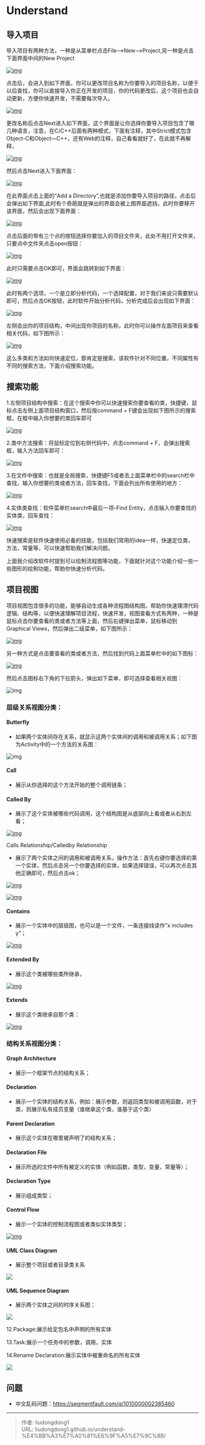 # Understand


## 导入项目

导入项目有两种方法，一种是从菜单栏点击File–>New–>Project,另一种是点击下面界面中间的New Project

[![img](https://gitee.com/github-25970295/blogimgv2022/raw/master/1acce5830802178d2cff701e25dd4895.png)](http://www.codemx.cn/images/understand/understand1/under01.png)

点击后，会进入到如下界面，你可以更改项目名称为你要导入的项目名称，以便于以后查找，你可以直接导入你正在开发的项目，你的代码更改后，这个项目也会自动更新，方便你快速开发，不需要每次导入。

[![img](https://gitee.com/github-25970295/blogimgv2022/raw/master/433ef1749e5b30824e37dca6c566b932.png)](http://www.codemx.cn/images/understand/understand1/under02.png)

更改名称后点击Next进入如下界面，这个界面是让你选择你要导入项目包含了哪几种语言，注意，在C/C++后面有两种模式，下面有注释，其中Strict模式包含Object-C和Object—C++，还有Web的注释，自己看看就好了，在此就不再解释，

[![img](https://gitee.com/github-25970295/blogimgv2022/raw/master/953bba343317ddc54b288af60a873dd2.png)](http://www.codemx.cn/images/understand/understand1/under03.png)

然后点击Next进入下面界面：

[![img](https://gitee.com/github-25970295/blogimgv2022/raw/master/273ecb42a1c8f218744086571b36e1d5.png)](http://www.codemx.cn/images/understand/understand1/under04.png)

在此界面点击上面的“Add a Directory”,也就是添加你要导入项目的路径，点击后会弹出如下界面,此时有个奇葩就是弹出的界面会被上图界面遮挡，此时你要移开该界面，然后会出现下面界面：

[![img](https://gitee.com/github-25970295/blogimgv2022/raw/master/96885db9a8dfc896615c3403f151ee34.png)](http://www.codemx.cn/images/understand/understand1/under05.png)

点击后面的带有三个点的按钮选择你要加入的项目文件夹，此处不用打开文件夹，只要点中文件夹点击open按钮：

[![img](https://gitee.com/github-25970295/blogimgv2022/raw/master/fd87c3710cbe985a921538f36abed049.png)](http://www.codemx.cn/images/understand/understand1/under06.png)

此时只需要点击OK即可，界面会跳转到如下界面：

[![img](https://gitee.com/github-25970295/blogimgv2022/raw/master/3ec97f93738a08b2d4e030b537b7ac86.png)](http://www.codemx.cn/images/understand/understand1/under07.png)

此时有两个选项，一个是立即分析代码，一个选择配置，对于我们来说只需要默认即可，然后点击OK按钮，此时软件开始分析代码，分析完成后会出现如下界面：

[![img](https://gitee.com/github-25970295/blogimgv2022/raw/master/466b3d679c26ed04ea2a11209f53fb00.png)](http://www.codemx.cn/images/understand/understand1/under08.png)

左侧会出你的项目结构，中间出现你项目的名称，此时你可以操作左面项目来查看相关代码，如下图所示：

[![img](https://gitee.com/github-25970295/blogimgv2022/raw/master/2fcf6727bd6b468530c2209fb6d10292.png)](http://www.codemx.cn/images/understand/understand1/under09.png)

这么多类和方法如何快速定位，那肯定是搜索，该软件针对不同位置，不同属性有不同的搜索方法，下面介绍搜索功能。

## 搜索功能

1.左侧项目结构中搜索：在这个搜索中你可以快速搜索你要查看的类，快捷键，鼠标点击左侧上面项目结构窗口，然后按command + F键会出现如下图所示的搜索框，在框中输入你想要的类回车即可

[![img](https://gitee.com/github-25970295/blogimgv2022/raw/master/331930e557a6f66ca12185dd71b9ebb3.png)](http://www.codemx.cn/images/understand/understand1/under10.png)

2.类中方法搜索：将鼠标定位到右侧代码中，点击command + F，会弹出搜索框，输入方法回车即可：

[![img](https://gitee.com/github-25970295/blogimgv2022/raw/master/d7c7284bf052d48f00c29fa8585fa88e.png)](http://www.codemx.cn/images/understand/understand1/under11.png)

3.在文件中搜索：也就是全局搜索，快捷键F5或者去上面菜单栏中的search栏中查找，输入你想要的类或者方法，回车查找，下面会列出所有使用的地方：

[![img](https://gitee.com/github-25970295/blogimgv2022/raw/master/fce08caaea82fcbaf9823ad4656b2b8a.png)](http://www.codemx.cn/images/understand/understand1/under12.png)

4.实体类查找：软件菜单栏search中最后一项–Find Entity，点击输入你要查找的实体类，回车查找：

[![img](https://gitee.com/github-25970295/blogimgv2022/raw/master/cb87619d1a29e46f4c1914744302425a.png)](http://www.codemx.cn/images/understand/understand1/under13.png)

快速搜索是软件快速使用必备的技能，包括我们常用的idea一样，快速定位类，方法，常量等，可以快速帮助我们解决问题。

上面我介绍改软件时提到可以绘制流程图等功能，下面就针对这个功能介绍一些一些图形的绘制功能，帮助你快速分析代码。

## 项目视图

项目视图包含很多的功能，能够自动生成各种流程图结构图，帮助你快速理清代码逻辑、结构等，以便快速理解项目流程，快速开发，视图查看方式有两种，一种是鼠标点击你要查看的类或者方法等上面，然后右键弹出菜单，鼠标移动到Graphical Views，然后弹出二级菜单，如下图所示：

[![img](https://gitee.com/github-25970295/blogimgv2022/raw/master/2f5d1daa5cbb35bf66ec45d64930cb7e.png)](http://www.codemx.cn/images/understand/understand1/under14.png)

另一种方式是点击要查看的类或者方法，然后找到代码上面菜单栏中的如下图标：

[![img](https://gitee.com/github-25970295/blogimgv2022/raw/master/627184460e0808989bdf7298c038bb98.png)](http://www.codemx.cn/images/understand/understand1/under15.png)

然后点击图标右下角的下拉箭头，弹出如下菜单，即可选择查看相关视图：

![img](https://gitee.com/github-25970295/blogimgv2022/raw/master/5e431327bfd4aa44e6f8525960a1dea7.png)

### 层级关系视图分类：

#### Butterfly

- 如果两个实体间存在关系，就显示这两个实体间的调用和被调用关系；如下图为Activity中的一个方法的关系图：

![img](https://gitee.com/github-25970295/blogimgv2022/raw/master/b3173a3c00294ef7504f02cc233bdbbe.png)

#### Call

- 展示从你选择的这个方法开始的整个调用链条；

#### Called By

- 展示了这个实体被哪些代码调用，这个结构图是从底部向上看或者从右到左看；

[![img](https://gitee.com/github-25970295/blogimgv2022/raw/master/74e13801e33bfe75caea5d8fe3e6ae5a.png)](http://www.codemx.cn/images/understand/understand1/under19.png)

Calls Relationship/Calledby Relationship

- 展示了两个实体之间的调用和被调用关系，操作方法：首先右键你要选择的第一个实体，然后点击另一个你要选择的实体，如果选择错误，可以再次点击其他正确即可，然后点击ok；

[![img](https://gitee.com/github-25970295/blogimgv2022/raw/master/86583c6619d9a1bf23fb88586cf8c592.png)](http://www.codemx.cn/images/understand/understand1/under20.png)

[![img](https://gitee.com/github-25970295/blogimgv2022/raw/master/1064b7cd0f59435a38012b7090562036.png)](http://www.codemx.cn/images/understand/understand1/under21.png)

#### Contains

- 展示一个实体中的层级图，也可以是一个文件，一条连接线读作”x includes y“；

[![img](https://gitee.com/github-25970295/blogimgv2022/raw/master/1ab6c33ce460682065568654b37e7e23.png)](http://www.codemx.cn/images/understand/understand1/under22.png)

#### Extended By

- 展示这个类被哪些类所继承，

[![img](https://gitee.com/github-25970295/blogimgv2022/raw/master/9fba79e781ec1d4d2abe5dc8cf89e640.png)](http://www.codemx.cn/images/understand/understand1/under23.png)

#### Extends

- 展示这个类继承自那个类：

[![img](https://gitee.com/github-25970295/blogimgv2022/raw/master/0a7385fe4189dbc0f083d8be4cef1395.png)](http://www.codemx.cn/images/understand/understand1/under24.png)

### 结构关系视图分类：

#### Graph Architecture

- 展示一个框架节点的结构关系；

#### Declaration

- 展示一个实体的结构关系，例如：展示参数，则返回类型和被调用函数，对于类，则展示私有成员变量（谁继承这个类，谁基于这个类）

#### Parent Declaration

- 展示这个实体在哪里被声明了的结构关系；

#### Declaration File

- 展示所选的文件中所有被定义的实体（例如函数，类型，变量，常量等）；

#### Declaration Type

- 展示组成类型；

#### Control Flow

- 展示一个实体的控制流程图或者类似实体类型；

[![img](https://gitee.com/github-25970295/blogimgv2022/raw/master/2556442e0fed6a8894cc7bbb90bf67da.png)](http://www.codemx.cn/images/understand/understand1/under25.png)

#### UML Class Diagram

- 展示整个项目或者目录类关系

![](https://gitee.com/github-25970295/blogimgv2022/raw/master/image-20221130200659278.png)

#### UML Sequence Diagram

- 展示两个实体之间的时序关系图；

![](https://gitee.com/github-25970295/blogimgv2022/raw/master/image-20221130201335287.png)

12.Package:展示给定包名中声明的所有实体

13.Task:展示一个任务中的参数，调用，实体

14.Rename Declaration:展示实体中被重命名的所有实体

![](https://gitee.com/github-25970295/blogimgv2022/raw/master/watermark,type_ZHJvaWRzYW5zZmFsbGJhY2s,shadow_50,text_Q1NETiBAQWxwaGFBQkNE,size_17,color_FFFFFF,t_70,g_se,x_16.png)



## 问题

- 中文乱码问题：https://segmentfault.com/q/1010000002385460

---

> 作者: liudongdong1  
> URL: liudongdong1.github.io/understand-%E4%BB%A3%E7%A0%81%E6%9F%A5%E7%9C%8B/  


